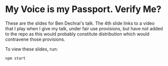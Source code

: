 # My Voice is my Passport. Verify Me?

These are the slides for Ben Dechrai's talk. The 4th slide links to a video that I play when
I give my talk, under fair use provisions, but have not added to the repo as this would probably
constitute distribution which would contravene those provisions.

To view these slides, run:

`npm start`
